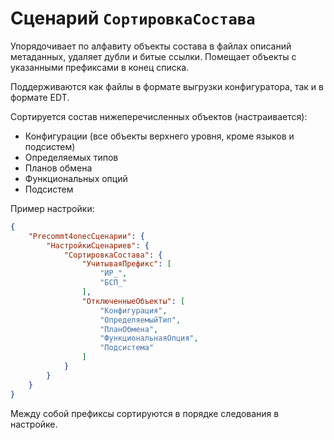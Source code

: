 # Сценарий `СортировкаСостава`

Упорядочивает по алфавиту объекты состава в файлах описаний метаданных, удаляет дубли и битые ссылки. Помещает объекты с указанными префиксами в конец списка.

Поддерживаются как файлы в формате выгрузки конфигуратора, так и в формате EDT.

Сортируется состав нижеперечисленных объектов (настраивается):

- Конфигурации (все объекты верхнего уровня, кроме языков и подсистем)
- Определяемых типов
- Планов обмена
- Функциональных опций
- Подсистем

Пример настройки:

```JSON
{
    "Precommt4onecСценарии": {
        "НастройкиСценариев": {
            "СортировкаСостава": {
                "УчитываяПрефикс": [
                    "ИР_",
                    "БСП_"
                ],
                "ОтключенныеОбъекты": [
                    "Конфигурация",
                    "ОпределяемыйТип",
                    "ПланОбмена",
                    "ФункциональнаяОпция",
                    "Подсистема"
                ]
            }
        }
    }
}
```

Между собой префиксы сортируются в порядке следования в настройке.
